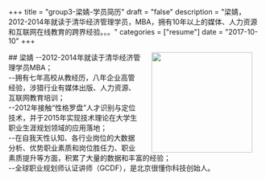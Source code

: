 +++
title = "group3-梁婧-学员简历"
draft = "false"
description = "梁婧，2012-2014年就读于清华经济管理学员，MBA，拥有10年以上的媒体、人力资源和互联网在线教育的跨界经验。。。"
categories = ["resume"]
date = "2017-10-10"
+++

<img src="/post/group3/head_liangjing.png" width="200" align="right" hspace="20" vspace="0" />
## 梁婧
--2012-2014年就读于清华经济管理学员MBA；<br/>
--拥有七年高校从教经历，八年企业高管经验，涉猎行业有媒体出版、人力资源、互联网教育培训；<br/>
--2012年接触“性格罗盘”人才识别与定位技术，并于2015年实现技术理论在大学生职业生涯规划领域的应用落地；<br/>
--在自我天性认知、各行业岗位的大数据分析、优势职业素质和岗位胜任力、职业素质提升等方面，积累了大量的数据和丰富的经验；<br/>
--全球职业规划师认证讲师（GCDF），是北京很懂你科技创始人。<br/>
